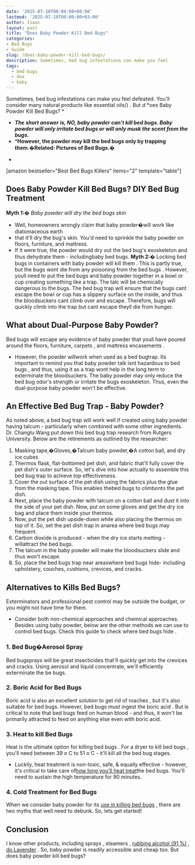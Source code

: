 ```yaml
---
date: '2025-07-10T00:00:00+00:00'
lastmod: '2025-07-10T00:00:00+03:00'
author: Isaac
layout: post
title: "Does Baby Powder Kill Bed Bugs"
categories:
- Bed Bugs
- Guide
slug: /does-baby-powder-kill-bed-bugs/
description: Sometimes, bed bug infestations can make you feel
tags: 
  - bed-bugs
  - doe
  - baby
---
```

Sometimes, bed bug infestations can make you feel
defeated. You'll consider many natural products like
essential oils/)
. But
*d*
*oes Baby Powder Kill Bed Bugs? *
- ***The short answer is, NO, baby powder can't kill bed bugs. Baby powder will only irritate bed bugs or will only musk the scent from the bugs.***
- ***However, the powder may kill the bed bugs only by trapping them.�Related: Pictures of Bed Bugs.�**
*
[amazon bestseller="Best Bed Bugs Killers" items="2" template="table"]
## Does Baby Powder Kill Bed Bugs? DIY Bed Bug Treatment
**Myth 1:�**
*Baby powder will dry the bed bugs skin*
- Well, homeowners wrongly claim that baby powder�will work like
diatomaceous earth
- that it'll dry the bug's skin.
You'd need to sprinkle the baby powder on floors, furniture, and mattress.
- If it were true, the powder would dry out the bed bug's exoskeleton and thus dehydrate them - includingbaby bed bugs.
**Myth 2:�**
Locking bed bugs in containers with baby powder
will kill them
. This is partly true, but the bugs wont die from any
poisoning from the bed bugs
.
However, youll need to
put the bed bugs
and baby powder together in a bowl or cup  creating something like a trap. The talc will be chemically dangerous to the bugs.
The
bed bug trap
will ensure that the bugs cant escape  the bowl or cup has a slippery surface on the inside, and thus the bloodsuckers cant climb over and escape.
Therefore,
bugs will quickly climb
into the trap but cant escape  theyll die from hunger.
## What about Dual-Purpose Baby Powder?
Bed bugs will escape any evidence of baby powder that youll have poured around the floors, furniture,
carpets
, and
mattress encasements
.
- However, the powder willwork when used as a bed bugtrap.
Its important to remind you that baby powder talk isnt
hazardous to bed bugs
, and thus, using it as a trap wont help in the long term to exterminate the bloodsuckers.
The baby powder may only reduce the
bed bug
odor's strength or irritate the bugs exoskeleton. Thus, even the dual-purpose baby powder won't be effective.
## An Effective Bed Bug Trap - Baby Powder?
As noted above, a
bed bug trap will work well
if created using baby powder having talcum - particularly when combined with some other ingredients.
Dr. Changlu Wang put down this bed bug trap research from Rutgers University. Below are the retirements as outlined by the researcher:
1. Masking tape,�Gloves,�Talcum baby powder,�A cotton ball, and dry ice cubes
2. Thermos flask, flat-bottomed pet dish, and fabric that'll fully cover the pet dish's outer surface.
So, let's dive into how actually to assemble this bed bug trap to achieve top effectiveness.
1. Cover the out surface of the pet dish using the fabrics plus the glue from the masking tape. This enables thebed bugs to climbonto the pet dish.
2. Next, place the baby powder with talcum on a cotton ball and dust it into the side of your pet dish. Now, put on some gloves and get the dry ice bag and place them inside your thermos.
3. Now, put the pet dish upside-down while also placing the thermos on top of it. So, set the pet dish trap in anarea where bed bugs may frequent.
4. Carbon dioxide is produced - when the dry ice starts melting - willattract the bed bugs.
5. The talcum in the baby powder will make the bloodsuckers slide and thus won't escape.
6. So, place the bed bugs trap near areaswhere bed bugs hide- including upholstery, couches, cushions, crevices, and cracks.
## Alternatives to Kills Bed Bugs?
Exterminators and
professional pest control
may be outside the budget, or you might not have time for them.
- Consider both non-chemical approaches and chemical approaches.
Besides using baby powder, below are the other
methods we can use to control
bed bugs. Check this
guide to check where bed bugs hide
.
### 1. Bed Bug�Aerosol Spray
Bed bugsprays
will be great insecticides that'll quickly get into the crevices and cracks.
Using
aerosol and liquid concentrate, we'll efficiently exterminate the be bugs.
### 2. Boric Acid for Bed Bugs
Boric acid is also an excellent solution to
get rid of roaches
, but it's also suitable for bed bugs. However,
bed bugs must ingest the boric acid
.
But is
critical to note that bed bugs
feed on human blood - and thus, it won't be primarily attracted to feed on anything else even with boric acid.
### 3. Heat to kill Bed Bugs
Heat is the ultimate option for
killing bed bugs
. For a
dryer to kill bed bugs
, you'll need between 39
o
C to 51
o
C - it'll kill all the bed bug stages.
- Luckily, heat treatment is non-toxic, safe, & equally effective - however, it's critical to take care of[how long you'll heat treat](http://www.vdacs.virginia.gov/pdf/bb-heat1.pdf)the bed bugs.
You'll need to sustain the high temperature for 90 minutes.
### 4. Cold Treatment for Bed Bugs
When we consider baby powder for its
[use in killing bed bugs](https://pestpolicy.com/does-bleach-kill-bed-bugs/)
, there are two myths that well need to debunk. So, lets get started!
## Conclusion
I know other products, including
sprays
,
steamers
,
[rubbing alcohol (91 %)](https://pestpolicy.com/does-rubbing-alcohol-kill-bed-bugs/)
,
[do Lavender](https://pestpolicy.com/does-lavender-kill-bed-bugs/)
. So, baby powder is readily accessible and cheap too.
But
does baby powder kill bed bugs?
